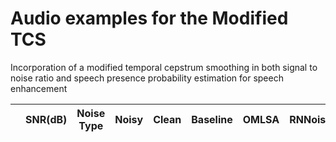 # Audio examples for the Modified TCS
Incorporation of a modified temporal cepstrum smoothing in both signal to noise ratio and speech presence probability estimation for speech enhancement

|     | SNR(dB) | Noise Type | Noisy | Clean | Baseline | OMLSA | RNNoise | Proposed |
| --- | ---     | ---        | ---   | ---   | ---      | ---   |  ---    | ---      |

